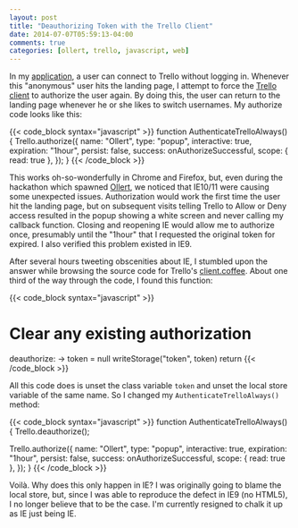 ```yaml
---
layout: post
title: "Deauthorizing Token with the Trello Client"
date: 2014-07-07T05:59:13-04:00
comments: true
categories: [ollert, trello, javascript, web]
---
```


In my [application](https://ollertapp.com), a user can connect to Trello without logging in. Whenever this "anonymous" user hits the landing page, I attempt to force the [Trello client](https://trello.com/docs/gettingstarted/clientjs.html) to authorize the user again. By doing this, the user can return to the landing page whenever he or she likes to switch usernames. My authorize code looks like this:

{{< code_block syntax="javascript" >}}
function AuthenticateTrelloAlways() {
  Trello.authorize({
    name: "Ollert",
    type: "popup",
    interactive: true,
    expiration: "1hour",
    persist: false,
    success: onAuthorizeSuccessful,
    scope: {
      read: true
    },
  });
}
{{< /code_block >}}

This works oh-so-wonderfully in Chrome and Firefox, but, even during the hackathon which spawned [Ollert](https://ollertapp.com), we noticed that IE10/11 were causing some unexpected issues. Authorization would work the first time the user hit the landing page, but on subsequent visits telling Trello to Allow or Deny access resulted in the popup showing a white screen and never calling my callback function. Closing and reopening IE would allow me to authorize once, presumably until the "1hour" that I requested the original token for expired. I also verified this problem existed in IE9.

After several hours tweeting obscenities about IE, I stumbled upon the answer while browsing the source code for Trello's [client.coffee](https://trello.com/1/client.coffee). About one third of the way through the code, I found this function:

{{< code_block syntax="javascript" >}}
# Clear any existing authorization
deauthorize: ->
  token = null
  writeStorage("token", token)
  return
{{< /code_block >}}

All this code does is unset the class variable `token` and unset the local store variable of the same name. So I changed my `AuthenticateTrelloAlways()` method:

{{< code_block syntax="javascript" >}}
function AuthenticateTrelloAlways() {
  Trello.deauthorize();

  Trello.authorize({
    name: "Ollert",
    type: "popup",
    interactive: true,
    expiration: "1hour",
    persist: false,
    success: onAuthorizeSuccessful,
    scope: {
      read: true
    },
  });
}
{{< /code_block >}}

Voilà. Why does this only happen in IE? I was originally going to blame the local store, but, since I was able to reproduce the defect in IE9 (no HTML5), I no longer believe that to be the case. I'm currently resigned to chalk it up as IE just being IE.
